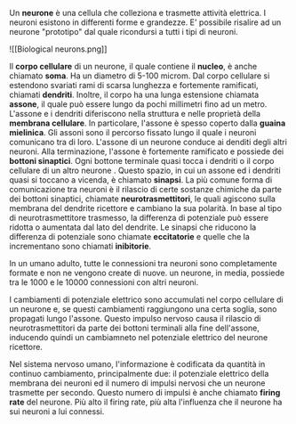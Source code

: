Un **neurone** è una cellula che colleziona e trasmette attività elettrica. I neuroni esistono in differenti forme e grandezze. E' possibile risalire ad un neurone "prototipo" dal quale ricondursi a tutti i tipi di neuroni.

![[Biological neurons.png]]

Il **corpo cellulare** di un neurone, il quale contiene il **nucleo**, è anche chiamato **soma**. Ha un diametro di 5-100 microm. Dal corpo cellulare si estendono svariati rami di scarsa lunghezza e fortemente ramificati, chiamati **dendriti**. Inoltre, il corpo ha una lunga estensione chiamata **assone**, il quale può essere lungo da pochi millimetri fino ad un metro. 
L'assone e i dendriti diferiscono nella struttura e nelle proprietà della **membrana cellulare**. In particolare, l'assone è spesso coperto dalla **guaina mielinica**.
Gli assoni sono il percorso fissato lungo il quale i neuroni comunicano tra di loro.
L'assone di un neurone conduce ai denditi degli altri neuroni. Alla terminazione, l'assone è fortemente ramificato e possiede dei **bottoni sinaptici**. Ogni bottone terminale quasi tocca i dendriti o il corpo cellulare di un altro neurone . Questo spazio, in cui un assone ed i dendriti quasi si toccano a vicenda, è chiamato **sinapsi**.
La più comune forma di comunicazione tra neuroni è il rilascio di certe sostanze chimiche da parte dei bottoni sinaptici, chiamate **neurotrasmettitori**, le quali agiscono sulla membrana del dendrite ricettore e cambiano la sua polarità.
In base al tipo di neurotrasmettitore trasmesso, la differenza di potenziale può essere ridotta o aumentata dal lato del dendrite. Le sinapsi che riducono la differenza di potenziale sono chiamate **eccitatorie** e quelle che la incrementano sono chiamati **inibitorie**.

In un umano adulto, tutte le connessioni tra neuroni sono completamente formate e non ne vengono create di nuove. un neurone, in media, possiede tra le 1000 e le 10000 connessioni con altri neuroni.

I cambiamenti di potenziale elettrico sono accumulati nel corpo cellulare di un neurone e, se questi cambiamenti raggiungono una certa soglia, sono propagati lungo l'assone.
Questo impulso nervoso causa il rilascio di neurotrasmettitori da parte dei bottoni terminali alla fine dell'assone, inducendo quindi un cambiamneto nel potenziale elettrico del neurone ricettore.

Nel sistema nervoso umano, l'informazione è codificata da quantità in continuo cambiamento, principalmente due: il potenziale elettrico della membrana dei neuroni ed il numero di impulsi nervosi che un neurone trasmette per secondo. Questo numero di impulsi è anche chiamato **firing rate** del neurone. Più alto il firing rate, più alta l'influenza che il neurone ha sui neuroni a lui connessi.